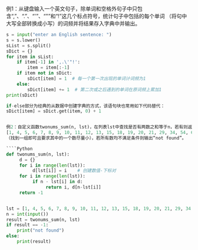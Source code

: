 例1：从键盘输入一个英文句子，除单词和空格外句子中只包含“,”、“.”、“'”、“"”和“!”这几个标点符号，统计句子中包括的每个单词
（将句中大写全部转换成小写）的词频并将结果存入字典中并输出。

````Python
s = input("enter an English sentence: ")
s = s.lower()
sList = s.split()
sDict = {}
for item in sList:    
    if item[-1] in ',.\'"!':
        item = item[:-1]
    if item not in sDict:
        sDict[item] = 1  # 每一个第一次出现的单词计词频为1
    else:
        sDict[item] += 1  # 第二次或之后遇到的单词在原词频上累加1
print(sDict)

if-else部分为经典的从数据中创建字典的方式，该语句块也常用如下代码替代：
sDict[item] = sDict.get(item, 0) + 1


例2：自定义函数twonums_sum(n, lst)，在列表lst中查找是否有两数之和等于n，若有则返回两数的下标，否则返回-1。对于一个不包含重复数字的有序列表
[1, 4, 5, 6, 7, 8, 9, 10, 11, 12, 13, 15, 18, 19, 20, 21, 29, 34, 54, 65]，从键盘输入n，调用函数twonums_sum()输出满足条件的两个数的下标
（找到一组即可且要求其中的一个数尽量小），若所有数均不满足条件则输出“not found”。

````Python
def twonums_sum(n, lst):
     d = {}
     for i in range(len(lst)):
          d[lst[i]] = i    # 创建数值-下标对
     for i in range(len(lst)):
          if n - lst[i] in d:
               return i, d[n-lst[i]]             
     return -1


lst = [1, 4, 5, 6, 7, 8, 9, 10, 11, 12, 13, 15, 18, 19, 20, 21, 29, 34, 54, 65]
n = int(input())
result = twonums_sum(n, lst)
if result == -1:
    print("not found")
else:
    print(result)
